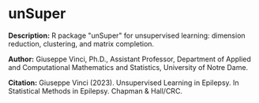 # unSuper

**Description:** R package "unSuper" for unsupervised learning: dimension reduction, clustering, and matrix completion.

**Author:** Giuseppe Vinci, Ph.D., Assistant Professor, Department of Applied and Computational Mathematics and Statistics, University of Notre Dame.

**Citation:** Giuseppe Vinci (2023). Unsupervised Learning in Epilepsy. In Statistical Methods in Epilepsy. Chapman & Hall/CRC.
